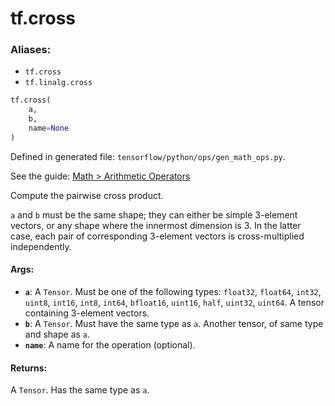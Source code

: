 <div itemscope itemtype="http://developers.google.com/ReferenceObject">
<meta itemprop="name" content="tf.cross" />
</div>

# tf.cross

### Aliases:

* `tf.cross`
* `tf.linalg.cross`

``` python
tf.cross(
    a,
    b,
    name=None
)
```



Defined in generated file: `tensorflow/python/ops/gen_math_ops.py`.

See the guide: [Math > Arithmetic Operators](../../../api_guides/python/math_ops.md#Arithmetic_Operators)

Compute the pairwise cross product.

`a` and `b` must be the same shape; they can either be simple 3-element vectors,
or any shape where the innermost dimension is 3. In the latter case, each pair
of corresponding 3-element vectors is cross-multiplied independently.

#### Args:

* <b>`a`</b>: A `Tensor`. Must be one of the following types: `float32`, `float64`, `int32`, `uint8`, `int16`, `int8`, `int64`, `bfloat16`, `uint16`, `half`, `uint32`, `uint64`.
    A tensor containing 3-element vectors.
* <b>`b`</b>: A `Tensor`. Must have the same type as `a`.
    Another tensor, of same type and shape as `a`.
* <b>`name`</b>: A name for the operation (optional).


#### Returns:

A `Tensor`. Has the same type as `a`.